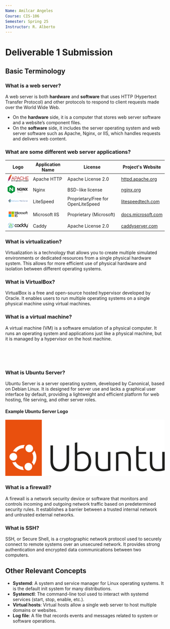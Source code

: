 ```yaml
---
Name: Amilcar Angeles
Course: CIS-106
Semester: Spring 25
Instructor: R. Alberto
---
```


# Deliverable 1 Submission

## Basic Terminology

### What is a web server?

A web server is both **hardware** and **software** that uses HTTP (Hypertext Transfer Protocol) and other protocols to respond to client requests made over the World Wide Web.  
- On the **hardware** side, it is a computer that stores web server software and a website’s component files.
- On the **software** side, it includes the server operating system and web server software such as Apache, Nginx, or IIS, which handles requests and delivers web content.

### What are some different web server applications?

| Logo | Application Name | License                          | Project's Website                    |
|------|------------------|----------------------------------|--------------------------------------|
| <img src="apache-logo.png" width="90px"> | Apache HTTP      | Apache License 2.0               | [httpd.apache.org](https://httpd.apache.org) |
| <img src="nginx-logo.png" width="90px">  | Nginx            | BSD-like license                 | [nginx.org](https://nginx.org)       |
| <img src="litespeed-logo.png" width="120px"> | LiteSpeed        | Proprietary/Free for OpenLiteSpeed | [litespeedtech.com](https://www.litespeedtech.com) |
| <img src="iis-logo.png" width="90px"> | Microsoft IIS    | Proprietary (Microsoft)          | [docs.microsoft.com](https://docs.microsoft.com/en-us/iis/) |
| <img src="caddy-logo.png" width="90px"> | Caddy            | Apache License 2.0               | [caddyserver.com](https://caddyserver.com) |


### What is virtualization?

Virtualization is a technology that allows you to create multiple simulated environments or dedicated resources from a single physical hardware system. This allows for more efficient use of physical hardware and isolation between different operating systems.

### What is VirtualBox?

VirtualBox is a free and open-source hosted hypervisor developed by Oracle. It enables users to run multiple operating systems on a single physical machine using virtual machines.

### What is a virtual machine?

A virtual machine (VM) is a software emulation of a physical computer. It runs an operating system and applications just like a physical machine, but it is managed by a hypervisor on the host machine.


<br><br><br>
### What is Ubuntu Server?

Ubuntu Server is a server operating system, developed by Canonical, based on Debian Linux. It is designed for server use and lacks a graphical user interface by default, providing a lightweight and efficient platform for web hosting, file serving, and other server roles.

#### Example Ubuntu Server Logo
![Example Ubuntu Server Logo](ubuntu-logo.png)

### What is a firewall?

A firewall is a network security device or software that monitors and controls incoming and outgoing network traffic based on predetermined security rules. It establishes a barrier between a trusted internal network and untrusted external networks.

### What is SSH?

SSH, or Secure Shell, is a cryptographic network protocol used to securely connect to remote systems over an unsecured network. It provides strong authentication and encrypted data communications between two computers.

## Other Relevant Concepts

* **Systemd**: A system and service manager for Linux operating systems. It is the default init system for many distributions.
* **Systemctl**: The command-line tool used to interact with systemd services (start, stop, enable, etc.).
* **Virtual hosts**: Virtual hosts allow a single web server to host multiple domains or websites.
* **Log file**: A file that records events and messages related to system or software operations.